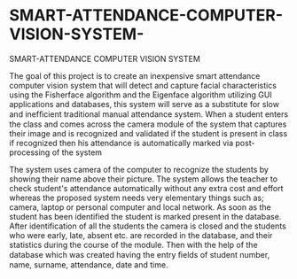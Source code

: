 # SMART-ATTENDANCE-COMPUTER-VISION-SYSTEM-
SMART-ATTENDANCE COMPUTER VISION SYSTEM 

The goal of this project is to create an inexpensive smart attendance computer vision system that will detect and capture facial characteristics using the Fisherface algorithm and the Eigenface algorithm utilizing GUI applications and databases, this system will serve as a substitute for slow and inefﬁcient traditional manual attendance system. When a student enters the class and comes across the camera module of the system that captures their image and is recognized and validated if the student is present in class if recognized then his attendance is automatically marked via post-processing of the system


The system uses camera of the computer to recognize the students by showing their name above their picture. The system allows the teacher to check student's attendance automatically without any extra cost and effort whereas the proposed system needs very elementary things such as; camera, laptop or personal computer and local network. As soon as the student has been identified the student is marked present in the database. After identification of all the students the camera is closed and the students who were early, late, absent etc. are recorded in the database, and their statistics during the course of the module. Then with the help of the database which was created having the entry ﬁelds of student number, name, surname, attendance, date and time.

